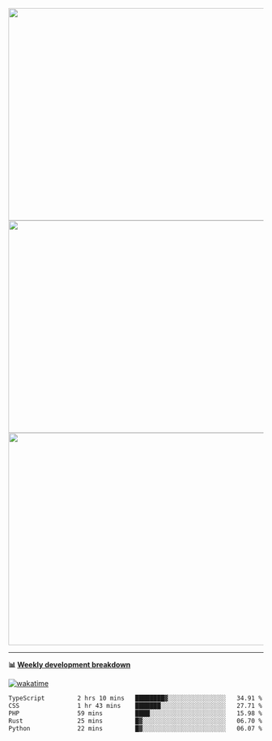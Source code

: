 <p float="left" align="middle"><img src="https://user-images.githubusercontent.com/56089155/195064669-12bd89bb-53c9-44b1-9fd8-993f93f585e1.png" width="600px" height="420px">
<img src="https://user-images.githubusercontent.com/56089155/195064706-c37aa3c8-f669-46c9-abba-1eadcbb910c5.png" width="600px" height="420px">
<img src="https://user-images.githubusercontent.com/56089155/195064753-0de674c7-4fc7-4831-a8a5-402e19cc77be.png" width="600px" height="420px"></p>

<hr />

**📊 [Weekly development breakdown](https://wakatime.com/@Ari24)**

[![wakatime](https://wakatime.com/badge/user/ca34c016-707f-4382-84cf-1823913a1423.svg)](https://wakatime.com/@ca34c016-707f-4382-84cf-1823913a1423)

<!--START_SECTION:waka-->

```txt
TypeScript         2 hrs 10 mins   ████████▓░░░░░░░░░░░░░░░░   34.91 %
CSS                1 hr 43 mins    ███████░░░░░░░░░░░░░░░░░░   27.71 %
PHP                59 mins         ████░░░░░░░░░░░░░░░░░░░░░   15.98 %
Rust               25 mins         █▓░░░░░░░░░░░░░░░░░░░░░░░   06.70 %
Python             22 mins         █▓░░░░░░░░░░░░░░░░░░░░░░░   06.07 %
```

<!--END_SECTION:waka-->
